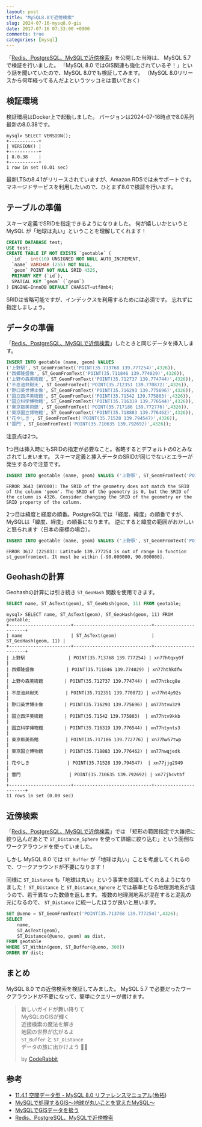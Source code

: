 ```yaml
---
layout: post
title: "MySQL8.0で近傍検索"
slug: 2024-07-16-mysq8.0-gis
date: 2017-07-16 07:33:00 +0900
comments: true
categories: [mysql]
---
```


「[Redis、PostgreSQL、MySQLで近傍検索](https://shogo82148.github.io/blog/2017/03/28/database-gis/)」を公開した当時は、
MySQL 5.7 で検証を行いました。
「MySQL 8.0 ではGIS関連も強化されているぞ！」という話を聞いていたので、MySQL 8.0でも検証してみます。
（MySQL 8.0リリースから何年経ってるんだよというツッコミは置いておく）

## 検証環境

検証環境はDocker上で起動しました。
バージョンは2024-07-16時点で8.0系列最新の8.0.38です。

```plain
mysql> SELECT VERSION();
+-----------+
| VERSION() |
+-----------+
| 8.0.38    |
+-----------+
1 row in set (0.01 sec)
```

最新LTSの8.4.1がリリースされていますが、Amazon RDSでは未サポートです。
マネージドサービスを利用したいので、ひとまず8.0で検証を行います。

## テーブルの準備

スキーマ定義でSRIDを指定できるようになりました。
何が嬉しいかというと MySQL が「地球は丸い」ということを理解してくれます！

``` sql
CREATE DATABASE test;
USE test;
CREATE TABLE IF NOT EXISTS `geotable` (
  `id`   int(10) UNSIGNED NOT NULL AUTO_INCREMENT,
  `name` VARCHAR (255) NOT NULL,
  `geom` POINT NOT NULL SRID 4326,
  PRIMARY KEY (`id`),
  SPATIAL KEY `geom` (`geom`)
) ENGINE=InnoDB DEFAULT CHARSET=utf8mb4;
```

SRIDは省略可能ですが、インデックスを利用するためには必須です。
忘れずに指定しましょう。


## データの準備

「[Redis、PostgreSQL、MySQLで近傍検索](https://shogo82148.github.io/blog/2017/03/28/database-gis/)」したときと同じデータを挿入します。

``` sql
INSERT INTO geotable (name, geom) VALUES
('上野駅', ST_GeomFromText('POINT(35.713768 139.777254)',4326)),
('西郷隆盛像', ST_GeomFromText('POINT(35.711846 139.774029)',4326)),
('上野の森美術館', ST_GeomFromText('POINT(35.712737 139.774744)',4326)),
('不忍池弁財天', ST_GeomFromText('POINT(35.712351 139.770872)',4326)),
('野口英世博士像', ST_GeomFromText('POINT(35.716293 139.775696)',4326)),
('国立西洋美術館', ST_GeomFromText('POINT(35.71542 139.775803)',4326)),
('国立科学博物館', ST_GeomFromText('POINT(35.716319 139.776544)',4326)),
('東京都美術館', ST_GeomFromText('POINT(35.717186 139.772776)',4326)),
('東京国立博物館', ST_GeomFromText('POINT(35.718883 139.776462)',4326)),
('花やしき', ST_GeomFromText('POINT(35.71528 139.794547)',4326)),
('雷門', ST_GeomFromText('POINT(35.710635 139.792692)',4326));
```

注意点は2つ。

1つ目は挿入時にもSRIDの指定が必要なこと。省略するとデフォルトの0とみなされてしまいます。
スキーマ定義と挿入データのSRIDが同じでないとエラーが発生するので注意です。

```sql
INSERT INTO geotable (name, geom) VALUES ('上野駅', ST_GeomFromText('POINT(139.777254 35.713768)'));
```

```plain
ERROR 3643 (HY000): The SRID of the geometry does not match the SRID of the column 'geom'. The SRID of the geometry is 0, but the SRID of the column is 4326. Consider changing the SRID of the geometry or the SRID property of the column.
```

2つ目は緯度と経度の順番。PostgreSQLでは「経度、緯度」の順番ですが、MySQLは「緯度、経度」の順番になります。
逆にすると緯度の範囲がおかしいと怒られます（日本の座標の場合）。

```sql
INSERT INTO geotable (name, geom) VALUES ('上野駅', ST_GeomFromText('POINT(139.777254 35.713768)',4326));
```

```plain
ERROR 3617 (22S03): Latitude 139.777254 is out of range in function st_geomfromtext. It must be within [-90.000000, 90.000000].
```


## Geohashの計算

Geohashの計算には引き続き `ST_GeoHash` 関数を使用できます。

``` sql
SELECT name, ST_AsText(geom), ST_GeoHash(geom, 11) FROM geotable;
```

``` plain
mysql> SELECT name, ST_AsText(geom), ST_GeoHash(geom, 11) FROM geotable;
+-----------------------+-----------------------------+----------------------+
| name                  | ST_AsText(geom)             | ST_GeoHash(geom, 11) |
+-----------------------+-----------------------------+----------------------+
| 上野駅                | POINT(35.713768 139.777254) | xn77htqxy0f          |
| 西郷隆盛像            | POINT(35.711846 139.774029) | xn77hthkdfw          |
| 上野の森美術館        | POINT(35.712737 139.774744) | xn77htkcg8e          |
| 不忍池弁財天          | POINT(35.712351 139.770872) | xn77ht4p92s          |
| 野口英世博士像        | POINT(35.716293 139.775696) | xn77htvw3z9          |
| 国立西洋美術館        | POINT(35.71542 139.775803)  | xn77htv9kkb          |
| 国立科学博物館        | POINT(35.716319 139.776544) | xn77htynts3          |
| 東京都美術館          | POINT(35.717186 139.772776) | xn77hw57twp          |
| 東京国立博物館        | POINT(35.718883 139.776462) | xn77hwqjedk          |
| 花やしき              | POINT(35.71528 139.794547)  | xn77jjg2949          |
| 雷門                  | POINT(35.710635 139.792692) | xn77jhcvtbf          |
+-----------------------+-----------------------------+----------------------+
11 rows in set (0.00 sec)
```

## 近傍検索

「[Redis、PostgreSQL、MySQLで近傍検索](https://shogo82148.github.io/blog/2017/03/28/database-gis/)」では
「矩形の範囲指定で大雑把に絞り込んだあとで `ST_Distance_Sphere` を使って詳細に絞り込む」という面倒なワークアラウンドを使っていました。

しかし MySQL 8.0 では `ST_Buffer` が「地球は丸い」ことを考慮してくれるので、ワークアラウンドが不要になります！

同様に `ST_Distance` も「地球は丸い」という事実を認識してくれるようになりました！
`ST_Distance` と `ST_Distance_Sphere` とでは基準となる地理測地系が違うので、若干異なった数値を返します。
複数の地理測地系が混在すると混乱の元になるので、 `ST_Distance` に統一したほうが良いと思います。

```sql
SET @ueno = ST_GeomFromText('POINT(35.713768 139.777254)',4326);
SELECT
    name,
    ST_AsText(geom),
    ST_Distance(@ueno, geom) as dist,
FROM geotable
WHERE ST_Within(geom, ST_Buffer(@ueno, 300))
ORDER BY dist;
```

## まとめ

MySQL 8.0 での近傍検索を検証してみました。
MySQL 5.7 で必要だったワークアラウンドが不要になって、簡単にクエリーが書けます。

> 新しいガイドが舞い降りて\
> MySQLのGISが輝く\
> 近接検索の魔法を解き\
> 地図の世界が広がるよ\
> `ST_Buffer` と `ST_Distance`\
> データの旅に出かけよう
> 🐇✨
>
> by [CodeRabbit](https://coderabbit.ai/)

## 参考

- [11.4.1 空間データ型 - MySQL 8.0 リファレンスマニュアル](https://dev.mysql.com/doc/refman/8.0/ja/spatial-type-overview.html)([魚拓](https://megalodon.jp/2024-0716-0714-12/https://dev.mysql.com:443/doc/refman/8.0/ja/spatial-type-overview.html))
- [MySQLで処理するGIS〜地球が丸いことを覚えたMySQL〜](https://speakerdeck.com/yoshiakiyamasaki/mysql-gis-foss4g-tokai-2023)
- [MySQLでGISデータを扱う](https://qiita.com/onunu/items/59ef2c050b35773ced0d)
- [Redis、PostgreSQL、MySQLで近傍検索](https://shogo82148.github.io/blog/2017/03/28/database-gis/)

